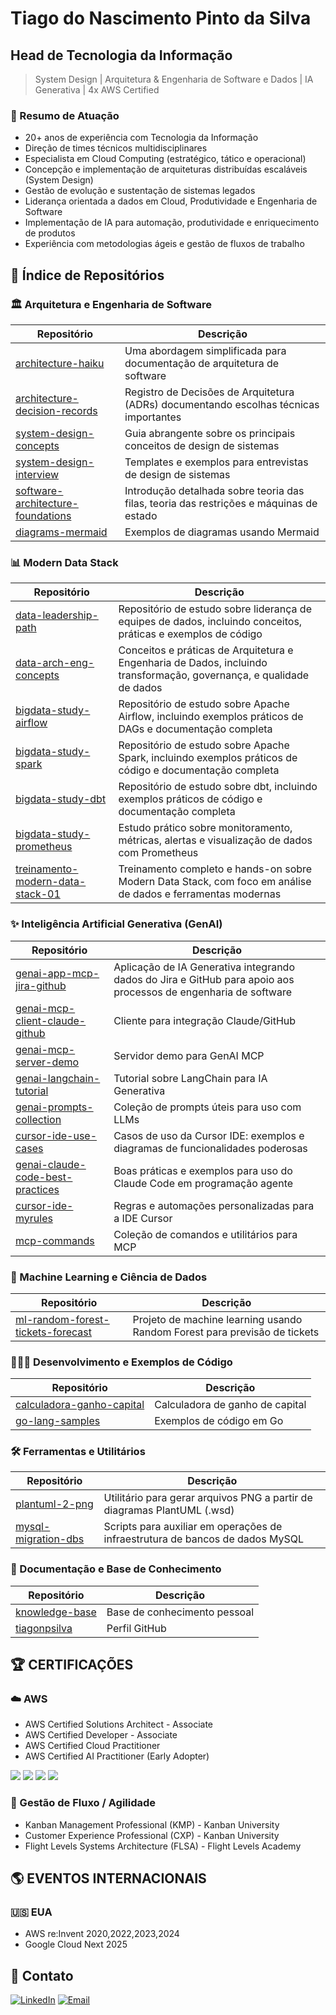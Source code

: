 # Tiago do Nascimento Pinto da Silva


##  Head de Tecnologia da Informação

> System Design | Arquitetura & Engenharia de Software e Dados | IA Generativa | 4x AWS Certified

### 📝 Resumo de Atuação
- 20+ anos de experiência com Tecnologia da Informação
- Direção de times técnicos multidisciplinares
- Especialista em Cloud Computing (estratégico, tático e operacional)
- Concepção e implementação de arquiteturas distribuídas escaláveis (System
Design)
- Gestão de evolução e sustentação de sistemas legados
- Liderança orientada a dados em Cloud, Produtividade e Engenharia de Software
- Implementação de IA para automação, produtividade e enriquecimento de
produtos
- Experiência com metodologias ágeis e gestão de fluxos de trabalho


## 🔖 Índice de Repositórios

### 🏛️ Arquitetura e Engenharia de Software

| Repositório | Descrição |
|-------------|-----------|
| [architecture-haiku](https://github.com/tiagonpsilva/architecture-haiku) | Uma abordagem simplificada para documentação de arquitetura de software |
| [architecture-decision-records](https://github.com/tiagonpsilva/architecture-decision-records) | Registro de Decisões de Arquitetura (ADRs) documentando escolhas técnicas importantes |
| [system-design-concepts](https://github.com/tiagonpsilva/system-design-concepts) | Guia abrangente sobre os principais conceitos de design de sistemas |
| [system-design-interview](https://github.com/tiagonpsilva/system-design-interview) | Templates e exemplos para entrevistas de design de sistemas |
| [software-architecture-foundations](https://github.com/tiagonpsilva/software-architecture-foundations) | Introdução detalhada sobre teoria das filas, teoria das restrições e máquinas de estado |
| [diagrams-mermaid](https://github.com/tiagonpsilva/diagrams-mermaid) | Exemplos de diagramas usando Mermaid |

### 📊 Modern Data Stack

| Repositório | Descrição |
|-------------|-----------|
| [data-leadership-path](https://github.com/tiagonpsilva/data-leadership-path) | Repositório de estudo sobre liderança de equipes de dados, incluindo conceitos, práticas e exemplos de código |
| [data-arch-eng-concepts](https://github.com/tiagonpsilva/data-arch-eng-concepts) | Conceitos e práticas de Arquitetura e Engenharia de Dados, incluindo transformação, governança, e qualidade de dados |
| [bigdata-study-airflow](https://github.com/tiagonpsilva/bigdata-study-airflow) | Repositório de estudo sobre Apache Airflow, incluindo exemplos práticos de DAGs e documentação completa |
| [bigdata-study-spark](https://github.com/tiagonpsilva/bigdata-study-spark) | Repositório de estudo sobre Apache Spark, incluindo exemplos práticos de código e documentação completa |
| [bigdata-study-dbt](https://github.com/tiagonpsilva/bigdata-study-dbt) | Repositório de estudo sobre dbt, incluindo exemplos práticos de código e documentação completa |
| [bigdata-study-prometheus](https://github.com/tiagonpsilva/bigdata-study-prometheus) | Estudo prático sobre monitoramento, métricas, alertas e visualização de dados com Prometheus |
| [treinamento-modern-data-stack-01](https://github.com/tiagonpsilva/treinamento-modern-data-stack-01) | Treinamento completo e hands-on sobre Modern Data Stack, com foco em análise de dados e ferramentas modernas |


### ✨ Inteligência Artificial Generativa (GenAI)

| Repositório | Descrição |
|-------------|-----------|
| [genai-app-mcp-jira-github](https://github.com/tiagonpsilva/genai-app-mcp-jira-github) | Aplicação de IA Generativa integrando dados do Jira e GitHub para apoio aos processos de engenharia de software |
| [genai-mcp-client-claude-github](https://github.com/tiagonpsilva/genai-mcp-client-claude-github) | Cliente para integração Claude/GitHub |
| [genai-mcp-server-demo](https://github.com/tiagonpsilva/genai-mcp-server-demo) | Servidor demo para GenAI MCP |
| [genai-langchain-tutorial](https://github.com/tiagonpsilva/genai-langchain-tutorial) | Tutorial sobre LangChain para IA Generativa |
| [genai-prompts-collection](https://github.com/tiagonpsilva/genai-prompts-collection) | Coleção de prompts úteis para uso com LLMs |
| [cursor-ide-use-cases](https://github.com/tiagonpsilva/cursor-ide-use-cases) | Casos de uso da Cursor IDE: exemplos e diagramas de funcionalidades poderosas |
| [genai-claude-code-best-practices](https://github.com/tiagonpsilva/genai-claude-code-best-practices) | Boas práticas e exemplos para uso do Claude Code em programação agente |
| [cursor-ide-myrules](https://github.com/tiagonpsilva/cursor-ide-myrules) | Regras e automações personalizadas para a IDE Cursor |
| [mcp-commands](https://github.com/tiagonpsilva/mcp-commands) | Coleção de comandos e utilitários para MCP |


### 🧠 Machine Learning e Ciência de Dados

| Repositório | Descrição |
|-------------|-----------|
| [ml-random-forest-tickets-forecast](https://github.com/tiagonpsilva/ml-random-forest-tickets-forecast) | Projeto de machine learning usando Random Forest para previsão de tickets |

### 👨🏿‍💻 Desenvolvimento e Exemplos de Código

| Repositório | Descrição |
|-------------|-----------|
| [calculadora-ganho-capital](https://github.com/tiagonpsilva/calculadora-ganho-capital) | Calculadora de ganho de capital |
| [go-lang-samples](https://github.com/tiagonpsilva/go-lang-samples) | Exemplos de código em Go |

### 🛠️ Ferramentas e Utilitários

| Repositório | Descrição |
|-------------|-----------|
| [plantuml-2-png](https://github.com/tiagonpsilva/plantuml-2-png) | Utilitário para gerar arquivos PNG a partir de diagramas PlantUML (.wsd) |
| [mysql-migration-dbs](https://github.com/tiagonpsilva/mysql-migration-dbs) | Scripts para auxiliar em operações de infraestrutura de bancos de dados MySQL |

### 📝 Documentação e Base de Conhecimento

| Repositório | Descrição |
|-------------|-----------|
| [knowledge-base](https://github.com/tiagonpsilva/knowledge-base) | Base de conhecimento pessoal |
| [tiagonpsilva](https://github.com/tiagonpsilva/tiagonpsilva) | Perfil GitHub |


## 🏆 CERTIFICAÇÕES

### ☁️ AWS
- AWS Certified Solutions Architect - Associate
- AWS Certified Developer - Associate
- AWS Certified Cloud Practitioner
- AWS Certified AI Practitioner (Early Adopter)

![]('./files/aws-certified-ai-practitioner-early-adopter.png') ![]('./files/aws-certified-solutions-architect-associate.png') ![]('./files/aws-certified-developer-associate.png') ![]('./files/aws-certified-cloud-practitioner.png')


### 🔁 Gestão de Fluxo / Agilidade
- Kanban Management Professional (KMP) - Kanban University
- Customer Experience Professional (CXP) - Kanban University
- Flight Levels Systems Architecture (FLSA) - Flight Levels Academy


## 🌎 EVENTOS INTERNACIONAIS


### 🇺🇸 EUA
- AWS re:Invent 2020,2022,2023,2024
- Google Cloud Next 2025


## 📼 Contato
[![LinkedIn](https://img.shields.io/badge/LinkedIn-0077B5?style=for-the-badge&logo=linkedin&logoColor=white)](https://www.linkedin.com/in/tiagonpsilva/)
[![Email](https://img.shields.io/badge/Email-D14836?style=for-the-badge&logo=gmail&logoColor=white)](mailto:tiagonpsilva@gmail.com)
